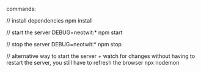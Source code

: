 commands:

// install dependencies
npm install

// start the server
DEBUG=neotwit:* npm start

// stop the server
DEBUG=neotwit:* npm stop

// alternative way to start the server + watch for changes without having to restart the server, you still have to refresh the browser
npx nodemon


